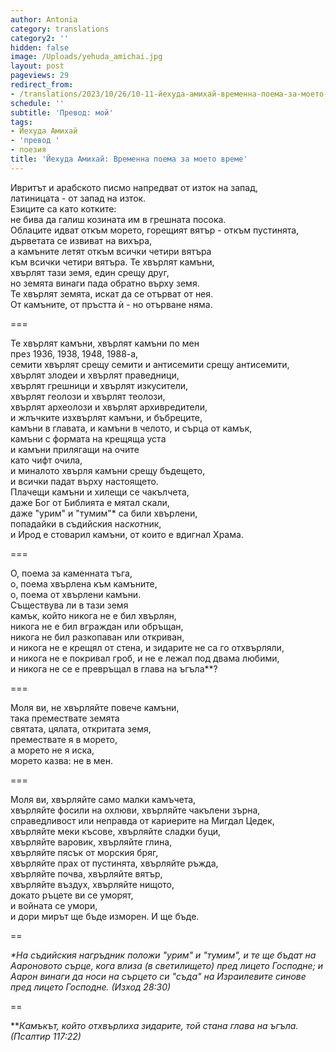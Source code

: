 ```yaml
---
author: Antonia
category: translations
category2: ''
hidden: false
image: /Uploads/yehuda_amichai.jpg
layout: post
pageviews: 29
redirect_from:
- /translations/2023/10/26/10-11-йехуда-амихай-временна-поема-за-моето-време
schedule: ''
subtitle: 'Превод: мой'
tags:
- Йехуда Амихай
- 'превод '
- поезия
title: 'Йехуда Амихай: Временна поема за моето време'
---
```


Ивритът и арабското писмо напредват от изток на запад,\
латиницата - от запад на изток.\
Езиците са като котките:\
не бива да галиш козината им в грешната посока.\
Облаците идват откъм морето, горещият вятър - откъм пустинята,\
дърветата се извиват на вихъра,\
а камъните летят откъм всички четири вятъра\
към всички четири вятъра. Те хвърлят камъни,\
хвърлят тази земя, един срещу друг,\
но земята винаги пада обратно върху земя. \
Те хвърлят земята, искат да се отърват от нея. \
От камъните, от пръстта ѝ - но отърване няма.

\===

Те хвърлят камъни, хвърлят камъни по мен\
през 1936, 1938, 1948, 1988-а,\
семити хвърлят срещу семити и антисемити срещу антисемити,\
хвърлят злодеи и хвърлят праведници,\
хвърлят грешници и хвърлят изкусители,\
хвърлят геолози и хвърлят теолози, \
хвърлят археолози и хвърлят архивредители,\
и жлъчките изхвърлят камъни, и бъбреците,\
камъни в главата, и камъни в челото, и сърца от камък,\
камъни с формата на крещяща уста\
и камъни прилягащи на очите\
като чифт очила,\
и миналото хвърля камъни срещу бъдещето,\
и всички падат върху настоящето.\
Плачещи камъни и хилещи се чакълчета,\
даже Бог от Библията е мятал скали,\
даже "урим" и "тумим"* са били хвърлени,\
попадайки в съдийския на*скот*ник,\
и Ирод е стоварил камъни, от които е вдигнал Храма. 

\===

О, поема за каменната тъга, \
о, поема хвърлена към камъните,\
о, поема от хвърлени камъни.\
Съществува ли в тази земя\
камък, който никога не е бил хвърлян,\
никога не е бил вграждан или обръщан,\
никога не бил разкопаван или откриван,\
и никога не е крещял от стена, и зидарите не са го отхвърляли,\
и никога не е покривал гроб, и не е лежал под двама любими,\
и никога не се е превръщал в глава на ъгъла\*\*?

\===

Моля ви, не хвърляйте повече камъни,\
така премествате земята\
святата, цялата, откритата земя, \
премествате я в морето,\
а морето не я иска,\
морето казва: не в мен. 

\===

Моля ви, хвърляйте само малки камъчета,\
хвърляйте фосили на охлюви, хвърляйте чакълени зърна,\
справедливост или неправда от кариерите на Мигдал Цедек,\
хвърляйте меки късове, хвърляйте сладки буци,\
хвърляйте варовик, хвърляйте глина, \
хвърляйте пясък от морския бряг, \
хвърляйте прах от пустинята, хвърляйте ръжда, \
хвърляйте почва, хвърляйте вятър, \
хвърляйте въздух, хвърляйте нищото,\
докато ръцете ви се уморят,\
и войната се умори,\
и дори мирът ще бъде изморен. И ще бъде. 

\==

*\*На съдийския нагръдник положи "урим" и "тумим", и те ще бъдат на Аароновото сърце, кога влиза (в светилището) пред лицето Господне; и Аарон винаги да носи на сърцето си "съда" на Израилевите синове пред лицето Господне. (Изход 28:30)*

\==

\*\**Камъкът, който отхвърлиха зидарите, той стана глава на ъгъла. (Псалтир 117:22)*